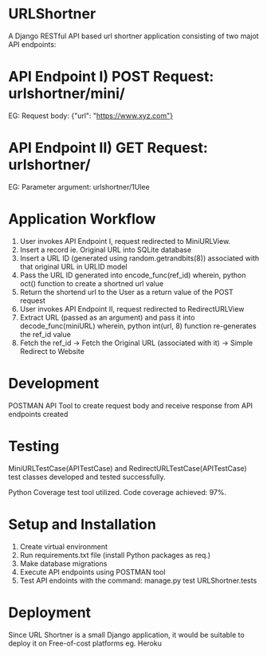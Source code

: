 # URLShortner

A Django RESTful API based url shortner application consisting of two majot API endpoints:

# API Endpoint I) POST Request: urlshortner/mini/

EG: Request body: {"url": "https://www.xyz.com"}  

# API Endpoint II) GET Request: urlshortner/<miniURL>

EG: Parameter argument: urlshortner/1Ulee
     

# Application Workflow

1. User invokes API Endpoint I, request redirected to MiniURLView.
2. Insert a record ie. Original URL into SQLite database
3. Insert a URL ID (generated using random.getrandbits(8)) associated with that original URL in URLID model
4. Pass the URL ID generated into encode_func(ref_id) wherein, python oct() function to create a shortned url value
5. Return the shortend url to the User as a return value of the POST request
6. User invokes API Endpoint II, request redirected to RedirectURLView
7. Extract URL (passed as an argument) and pass it into decode_func(miniURL) wherein, python int(url, 8) function re-generates the ref_id value
8. Fetch the ref_id -> Fetch the Original URL (associated with it) -> Simple Redirect to Website

# Development 

POSTMAN API Tool to create request body and receive response from API endpoints created

# Testing

MiniURLTestCase(APITestCase) and RedirectURLTestCase(APITestCase) test classes developed and tested successfully.

Python Coverage test tool utilized. Code coverage achieved: 97%.

# Setup and Installation

1. Create virtual environment
2. Run requirements.txt file (install Python packages as req.)
3. Make database migrations
4. Execute API endpoints using POSTMAN tool
5. Test API endoints with the command: manage.py test URLShortner.tests

# Deployment

Since URL Shortner is a small Django application, it would be suitable to deploy it on Free-of-cost platforms eg. Heroku

